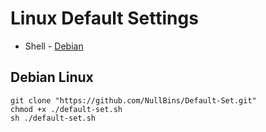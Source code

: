 # Linux Default Settings

  * Shell - [Debian](https://github.com/NullBins/Default-Set/blob/main/default-set.sh)

## Debian Linux
```
git clone "https://github.com/NullBins/Default-Set.git"
chmod +x ./default-set.sh
sh ./default-set.sh
```
